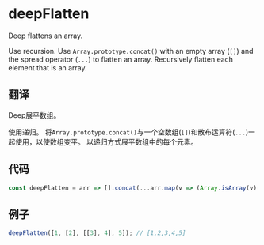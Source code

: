 # deepFlatten

Deep flattens an array.

Use recursion.
Use `Array.prototype.concat()` with an empty array (`[]`) and the spread operator (`...`) to flatten an array.
Recursively flatten each element that is an array.

## 翻译

Deep展平数组。

使用递归。
将`Array.prototype.concat()`与一个空数组(`[]`)和散布运算符(`...`)一起使用，以使数组变平。
以递归方式展平数组中的每个元素。

## 代码

```js
const deepFlatten = arr => [].concat(...arr.map(v => (Array.isArray(v) ? deepFlatten(v) : v)));
```

## 例子

```js
deepFlatten([1, [2], [[3], 4], 5]); // [1,2,3,4,5]
```
